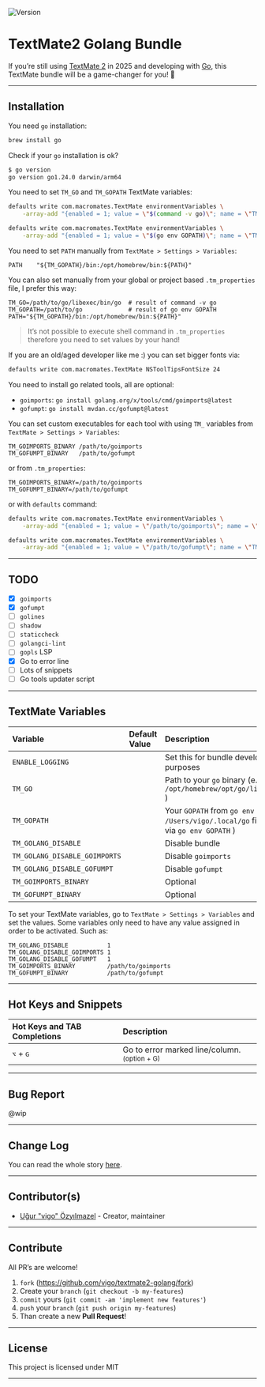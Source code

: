 ![Version](https://img.shields.io/badge/version-0.0.0-orange.svg)

# TextMate2 Golang Bundle

If you’re still using [TextMate 2][textmate2] in 2025 and developing with
[Go][golang], this TextMate bundle will be a game-changer for you! 🚀

---

## Installation

You need `go` installation:

```bash
brew install go
```

Check if your `go` installation is ok?

```bash
$ go version
go version go1.24.0 darwin/arm64
```

You need to set `TM_GO` and `TM_GOPATH` TextMate variables:

```bash
defaults write com.macromates.TextMate environmentVariables \
    -array-add "{enabled = 1; value = \"$(command -v go)\"; name = \"TM_GO\"; }"

defaults write com.macromates.TextMate environmentVariables \
    -array-add "{enabled = 1; value = \"$(go env GOPATH)\"; name = \"TM_GOPATH\"; }"
```

You need to set `PATH` manually from `TextMate > Settings > Variables`:

    PATH    "${TM_GOPATH}/bin:/opt/homebrew/bin:${PATH}"

You can also set manually from your global or project based `.tm_properties`
file, I prefer this way:

    TM_GO=/path/to/go/libexec/bin/go  # result of command -v go
    TM_GOPATH=/path/to/go             # result of go env GOPATH
    PATH="${TM_GOPATH}/bin:/opt/homebrew/bin:${PATH}"

> It’s not possible to execute shell command in `.tm_properties` therefore
you need to set values by your hand!

If you are an old/aged developer like me :) you can set bigger fonts via:

```bash
defaults write com.macromates.TextMate NSToolTipsFontSize 24
```

You need to install go related tools, all are optional:

- `goimports`: `go install golang.org/x/tools/cmd/goimports@latest`
- `gofumpt`: `go install mvdan.cc/gofumpt@latest`

You can set custom executables for each tool with using `TM_` variables from 
`TextMate > Settings > Variables`:

    TM_GOIMPORTS_BINARY /path/to/goimports
    TM_GOFUMPT_BINARY   /path/to/gofumpt

or from `.tm_properties`:

    TM_GOIMPORTS_BINARY=/path/to/goimports
    TM_GOFUMPT_BINARY=/path/to/gofumpt

or with `defaults` command:

```bash
defaults write com.macromates.TextMate environmentVariables \
    -array-add "{enabled = 1; value = \"/path/to/goimports\"; name = \"TM_GOIMPORTS_BINARY\"; }"

defaults write com.macromates.TextMate environmentVariables \
    -array-add "{enabled = 1; value = \"/path/to/gofumpt\"; name = \"TM_GOFUMPT_BINARY\"; }"
```

---

## TODO

- [X] `goimports`
- [X] `gofumpt`
- [ ] `golines`
- [ ] `shadow`
- [ ] `staticcheck`
- [ ] `golangci-lint`
- [ ] `gopls` LSP
- [X] Go to error line
- [ ] Lots of snippets
- [ ] Go tools updater script

---

## TextMate Variables

| Variable | Default Value | Description |
|:---------|:--------------|:------------|
| `ENABLE_LOGGING` |  | Set this for bundle development purposes |
| `TM_GO` |  | Path to your `go` binary (e.g: `/opt/homebrew/opt/go/libexec/bin/go` )  |
| `TM_GOPATH` |  | Your `GOPATH` from `go env GOPATH` (e.g: `/Users/vigo/.local/go` find the value via `go env GOPATH` )  |
| `TM_GOLANG_DISABLE` |  | Disable bundle |
| `TM_GOLANG_DISABLE_GOIMPORTS` |  | Disable `goimports` |
| `TM_GOLANG_DISABLE_GOFUMPT` |  | Disable `gofumpt` |
| `TM_GOIMPORTS_BINARY` | | Optional |
| `TM_GOFUMPT_BINARY` | | Optional |

To set your TextMate variables, go to `TextMate > Settings > Variables` and
set the values. Some variables only need to have any value assigned in order
to be activated. Such as:

    TM_GOLANG_DISABLE           1
    TM_GOLANG_DISABLE_GOIMPORTS 1
    TM_GOLANG_DISABLE_GOFUMPT   1
    TM_GOIMPORTS_BINARY         /path/to/goimports
    TM_GOFUMPT_BINARY           /path/to/gofumpt

---

## Hot Keys and Snippets

| Hot Keys and TAB Completions | Description |
|:-----|:-----|
| <kbd>⌥</kbd> + <kbd>G</kbd> | Go to error marked line/column. <small>(option + G)</small> |

---

## Bug Report

@wip

---

## Change Log

You can read the whole story [here][changelog].

---

## Contributor(s)

* [Uğur "vigo" Özyılmazel](https://github.com/vigo) - Creator, maintainer

---

## Contribute

All PR’s are welcome!

1. `fork` (https://github.com/vigo/textmate2-golang/fork)
1. Create your `branch` (`git checkout -b my-features`)
1. `commit` yours (`git commit -am 'implement new features'`)
1. `push` your `branch` (`git push origin my-features`)
1. Than create a new **Pull Request**!

---

## License

This project is licensed under MIT

---

[textmate2]: https://github.com/textmate/textmate
[golang]: https://go.dev/
[changelog]: https://github.com/vigo/textmate2-golang/blob/main/CHANGELOG.md